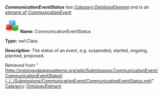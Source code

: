 ___CommunicationEventStatus__ has [Category:OntologyElement](../../Category/OntologyElement.md "Category:OntologyElement") and is an [element of](../../Property/ElementOf.md "Property:ElementOf") [CommunicationEvent](../../Submissions/CommunicationEvent.md "Submissions:CommunicationEvent")_


  




[![Class](../../images/thumb/2/27/Class.gif/45px-Class.gif)](../../Image/Class.gif.md "Class")
__Name__: CommunicationEventStatus 


__Type:__ owl:Class 


__Description__: The status of an event, e.g. suspended, started, ongoing, planned, proposed. 





Retrieved from "[http://ontologydesignpatterns.org/wiki/Submissions:CommunicationEvent/CommunicationEventStatus](../../Submissions/CommunicationEvent/CommunicationEventStatus.md)"
 [Category](http://ontologydesignpatterns.org/wiki/Special:Categories "Special:Categories"): [OntologyElement](../../Category/OntologyElement.md "Category:OntologyElement")